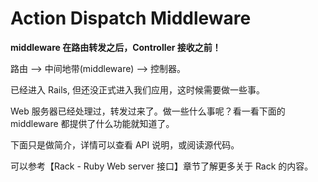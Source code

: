 # Action Dispatch Middleware

**middleware 在路由转发之后，Controller 接收之前！**

路由 --> 中间地带(middleware) --> 控制器。

已经进入 Rails, 但还没正式进入我们应用，这时候需要做一些事。

Web 服务器已经处理过，转发过来了。做一些什么事呢？看一看下面的 middleware 都提供了什么功能就知道了。

下面只是做简介，详情可以查看 API 说明，或阅读源代码。

可以参考【Rack - Ruby Web server 接口】章节了解更多关于 Rack 的内容。
